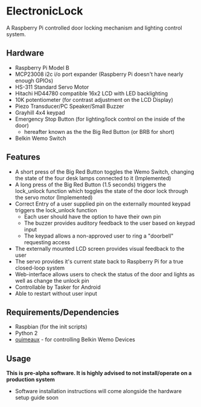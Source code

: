 # ElectronicLock
A Raspberry Pi controlled door locking mechanism and lighting control system.

## Hardware
* Raspberry Pi Model B
* MCP23008 i2c i/o port expander (Raspberry Pi doesn't have nearly enough GPIOs)
* HS-311 Standard Servo Motor
* Hitachi HD44780 compatible 16x2 LCD with LED backlighting
* 10K potentiometer (for contrast adjustment on the LCD Display)
* Piezo Transducer/PC Speaker/Small Buzzer
* Grayhill 4x4 keypad
* Emergency Stop Button (for lighting/lock control on the inside of the door)
	* hereafter known as the the Big Red Button (or BRB for short)
* Belkin Wemo Switch

## Features
* A short press of the Big Red Button toggles the Wemo Switch, changing the state of the four desk lamps connected to it (Implemented)
* A long press of the Big Red Button (1.5 seconds) triggers the lock_unlock function which toggles the state of the door lock through the servo motor (Implemented)
* Correct Entry of a user supplied pin on the externally mounted keypad triggers the lock_unlock function
	* Each user should have the option to have their own pin
	* The buzzer provides auditory feedback to the user based on keypad input
	* The keypad allows a non-approved user to ring a "doorbell" requesting access
* The externally mounted LCD screen provides visual feedback to the user
* The servo provides it's current state back to Raspberry Pi for a true closed-loop system
* Web-interface allows users to check the status of the door and lights as well as change the unlock pin
* Controllable by Tasker for Android
* Able to restart without user input

## Requirements/Dependencies
* Raspbian (for the init scripts)
* Python 2
* [ouimeaux](https://github.com/iancmcc/ouimeaux) - for controlling Belkin Wemo Devices

## Usage
**This is pre-alpha software. It is highly advised to not install/operate on a production system**
* Software installation instructions will come alongside the hardware setup guide soon
